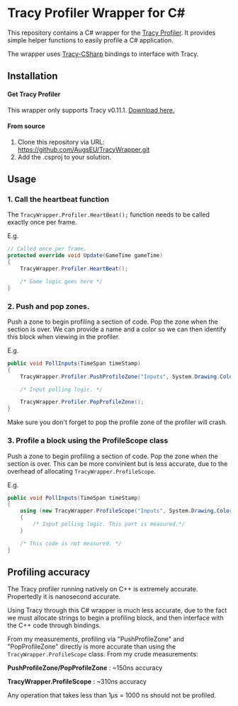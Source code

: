 # Tracy Profiler Wrapper for C#

This repository contains a C# wrapper for the [Tracy Profiler](https://github.com/wolfpld/tracy). It provides simple helper functions to easily profile a C# application.

The wrapper uses [Tracy-CSharp](https://github.com/clibequilibrium/Tracy-CSharp) bindings to interface with Tracy.

## Installation


#### Get Tracy Profiler

This wrapper only supports Tracy v0.11.1. [Download here.](https://github.com/wolfpld/tracy/releases/tag/v0.11.1)

#### From source

1) Clone this repository via URL: https://github.com/AugsEU/TracyWrapper.git
2) Add the .csproj to your solution.

## Usage

### 1. Call the heartbeat function

The `TracyWrapper.Profiler.HeartBeat();` function needs to be called exactly once per frame. 

E.g.
```csharp
// Called once per frame.
protected override void Update(GameTime gameTime)
{
	TracyWrapper.Profiler.HeartBeat();

	/* Game logic goes here */
}
```

### 2. Push and pop zones.

Push a zone to begin profiling a section of code. Pop the zone when the section is over. We can provide a name and a color so we can then identify this block when viewing in the profiler.

E.g.

```csharp
public void PollInputs(TimeSpan timeStamp)
{
	TracyWrapper.Profiler.PushProfileZone("Inputs", System.Drawing.Color.AliceBlue);

	/* Input polling logic. */

	TracyWrapper.Profiler.PopProfileZone();
}
```

Make sure you don't forget to pop the profile zone of the profiler will crash.

### 3. Profile a block using the ProfileScope class

Push a zone to begin profiling a section of code. Pop the zone when the section is over. This can be more convinient but is less accurate, due to the overhead of allocating `TracyWrapper.ProfileScope`.

E.g.

```csharp
public void PollInputs(TimeSpan timeStamp)
{
	using (new TracyWrapper.ProfileScope("Inputs", System.Drawing.Color.AliceBlue))
	{
		/* Input polling logic. This part is measured.*/
	}

    /* This code is not measured. */
}
```

## Profiling accuracy

The Tracy profiler running natively on C++ is extremely accurate. Propertedly it is nanosecond accurate.

Using Tracy through this C# wrapper is much less accurate, due to the fact we must allocate strings to begin a profiling block, and then interface with the C++ code through bindings.

From my measurements, profiling via "PushProfileZone" and "PopProfileZone" directly is more accurate than using the `TracyWrapper.ProfileScope` class. From my crude measurements:

**PushProfileZone/PopProfileZone** : ~150ns accuracy

**TracyWrapper.ProfileScope** : ~310ns accuracy

Any operation that takes less than 1μs = 1000 ns should not be profiled.
